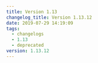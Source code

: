 ```yaml
---
title: Version 1.13
changelog_title: Version 1.13.12
date: 2019-07-29 14:19:09
tags:
  - changelogs
  - 1.13
  - deprecated
version: 1.13.12
---
```


<script src="https://gist.github.com/spinnaker-release/9ee98b0cbed65e334cd498bc31676295.js"/>
